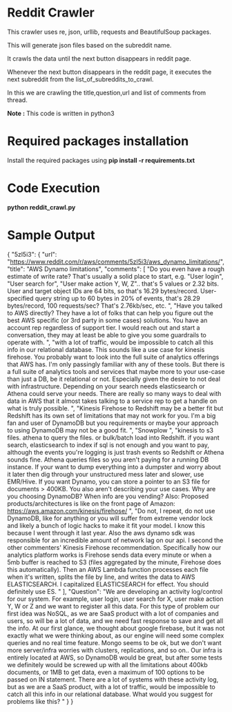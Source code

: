 # Reddit Crawler

This crawler uses re, json, urllib, requests and BeautifulSoup packages.

This will generate json files based on the subreddit name.

It crawls the data until the next button disappears in reddit page.

Whenever the next button disappears in the reddit page, it executes the next
subreddit from the list_of_subreddits_to_crawl.

In this we are crawling the title,question,url and list of comments from thread.

**Note :** This code is written in python3


# Required packages installation

Install the required packages using **pip install -r requirements.txt**

# Code Execution

**python reddit_crawl.py**

# Sample Output

{
    "5zl5i3": {
        "url": "https://www.reddit.com/r/aws/comments/5zl5i3/aws_dynamo_limitations/",
        "title": "AWS Dynamo limitations",
        "comments": [
            "Do you even have a rough estimate of write rate? That's usually a solid place to start, e.g. \"User login\", \"User search for\", \"User make action Y, W, Z\".. that's 5 values or 2.32 bits. User and target object IDs are 64 bits, so that's 16.29 bytes/record. User-specified query string up to 60 bytes in 20% of events, that's 28.29 bytes/record, 100 requests/sec? That's 2.76kb/sec, etc. ",
            "Have you talked to AWS directly?  They have a lot of folks that can help you figure out the best AWS specific (or 3rd party in some cases) solutions. You have an account rep regardless of support tier.  I would reach out and start a conversation, they may at least be able to give you some guardrails to operate with. ",
            "with a lot of traffic, would be impossible to catch all this info in our relational database. This sounds like a use case for kinesis firehose. You probably want to look into the full suite of analytics offerings that AWS has. I'm only passingly familiar with any of these tools.  But there is a full suite of analytics tools and services that maybe more to your use-case than just a DB, be it relational or not.  Especially given the desire to not deal with infrastructure. Depending on your search needs elasticsearch or Athena could serve your needs.  There are really so many ways to deal with data in AWS that it almost takes talking to a service rep to get a handle on what is truly possible. ",
            "Kinesis Firehose to Redshift may be a better fit but Redshift has its own set of limitations that may not work for you. I'm a big fan and user of DynamoDB but you requirements or maybe your approach to using DynamoDB may not be a good fit.  ",
            "Snowplow  ",
            "kinesis to s3 files. athena to query the files. or bulk/batch load into Redshift. if you want search, elasticsearch to index if sql is not enough and you want to pay, although the events you're logging is just trash events so Redshift or Athena sounds fine. Athena queries files so you aren't paying for a running DB instance. If your want to dump everything into a dumpster and worry about it later then dig through your unstructured mess later and slower, use EMR/Hive. If you want Dynamo, you can store a pointer to an S3 file for documents > 400KB. You also aren't describing your use cases. Why are you choosing DynamoDB? When info are you vending? Also: Proposed products/architectures is like on the front page of Amazon: https://aws.amazon.com/kinesis/firehose/ ",
            "Do not, I repeat, do not use DynamoDB, like for anything or you will suffer from extreme vendor lock and likely a bunch of logic hacks to make it fit your model. I know this because I went through it last year. Also the aws dynamo sdk was responsible for an incredible amount of network lag on our api.  I second the other commenters'  Kinesis Firehose recommendation. Specifically how our analytics platform works is Firehose sends data every minute or when a 5mb buffer is reached to S3 (files aggregated by the minute, Firehose does this automatically). Then an AWS Lambda function processes each file when it's written, splits the file by line, and writes the data to AWS ELASTICSEARCH. I capitalized ELASTICSEARCH for effect. You should definitely use ES. "
        ],
        "Question": "We are developing an activity log/control for our system. For example, user login, user search for X, user make action Y, W or Z and we want to register all this data. For this type of problem our first idea was NoSQL, as we are SaaS product with a lot of companies and users, so will be a lot of data, and we need fast response to save and get all the info. At our first glance, we thought about google firebase, but it was not exactly what we were thinking about, as our engine will need some complex queries and no real time feature. Mongo seems to be ok, but we don't want more server/infra worries with clusters, replications, and so on.. Our infra is entirely located at AWS, so DynamoDB would be great, but after some tests we definitely would be screwed up with all the limitations about 400kb documents, or 1MB to get data, even a maximum of 100 options to be passed on IN statement. There are a lot of systems with these activity log, but as we are a SaaS product, with a lot of traffic, would be impossible to catch all this info in our relational database. What would you suggest for problems like this? "
    }
}
